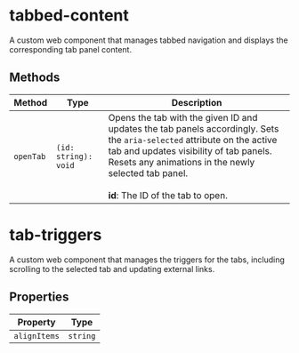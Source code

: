 # tabbed-content

A custom web component that manages tabbed navigation and displays the corresponding tab panel content.

## Methods

| Method    | Type                 | Description                                      |
|-----------|----------------------|--------------------------------------------------|
| `openTab` | `(id: string): void` | Opens the tab with the given ID and updates the tab panels accordingly. Sets the `aria-selected` attribute on the active tab and updates visibility of tab panels. Resets any animations in the newly selected tab panel.<br /><br />**id**: The ID of the tab to open. |


# tab-triggers

A custom web component that manages the triggers for the tabs, including scrolling to the selected tab and updating external links.

## Properties

| Property     | Type     |
|--------------|----------|
| `alignItems` | `string` |
